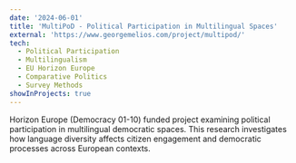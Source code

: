 ```yaml
---
date: '2024-06-01'
title: 'MultiPoD - Political Participation in Multilingual Spaces'
external: 'https://www.georgemelios.com/project/multipod/'
tech:
  - Political Participation
  - Multilingualism
  - EU Horizon Europe
  - Comparative Politics
  - Survey Methods
showInProjects: true
---
```


Horizon Europe (Democracy 01-10) funded project examining political participation in multilingual democratic spaces. This research investigates how language diversity affects citizen engagement and democratic processes across European contexts.
